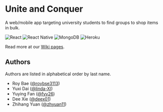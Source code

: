 # Unite and Conquer

A web/mobile app targeting university students to find groups to shop items in bulk.

<img alt="React" src="https://img.shields.io/badge/react-%2320232a.svg?logo=react&logoColor=%2361DAFB"> <img alt="React Native" src="https://img.shields.io/badge/react_native-%2320232a.svg?logo=react&logoColor=%2361DAFB">
<img alt="MongoDB" src="https://img.shields.io/badge/MongoDB-%234ea94b.svg?logo=mongodb&logoColor=white">
<img alt="Heroku" src="https://img.shields.io/badge/heroku-%23430098.svg?logo=heroku&logoColor=white">

Read more at our [Wiki pages](https://github.com/cis350/project-uniteandconquer/wiki).

## Authors
Authors are listed in alphabetical order by last name.
- Roy Bae ([@roybse3113](https://github.com/roybse3113))
- Yuxi Dai ([@linda-XI](https://github.com/linda-XI))
- Yuying Fan ([@fyy26](https://github.com/fyy26))
- Dee Xie ([@deex01](https://github.com/deex01))
- Zhihang Yuan ([@zhyuan11](https://github.com/zhyuan11))
